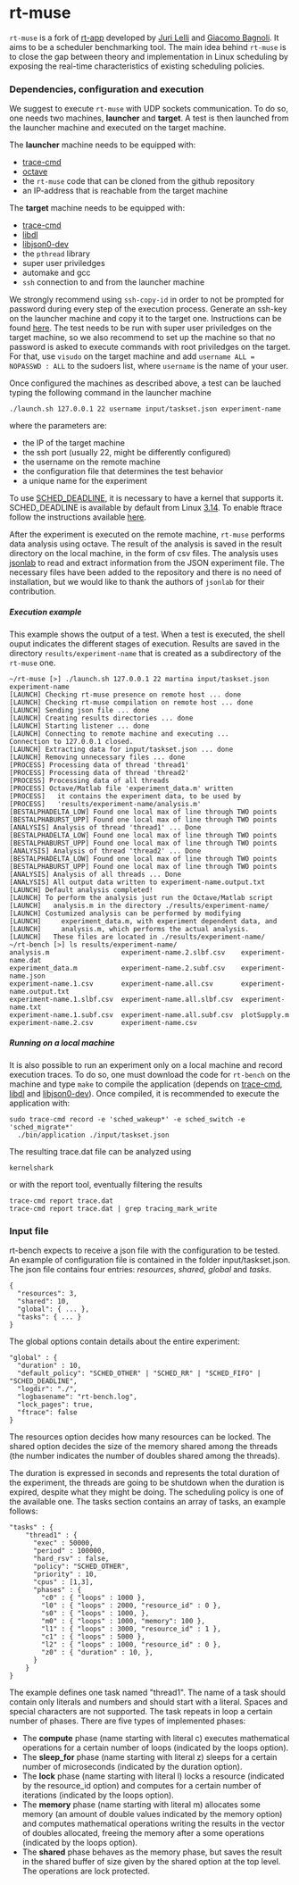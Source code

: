 rt-muse
========
 
`rt-muse` is a fork of [rt-app](https://github.com/gbagnoli/rt-app) developed by [Juri Lelli](https://github.com/jlelli) and [Giacomo Bagnoli](https://github.com/gbagnoli). It aims to be a scheduler benchmarking tool. The main idea behind `rt-muse` is to close the gap between theory and implementation in Linux scheduling by exposing the real-time characteristics of existing scheduling policies.

### Dependencies, configuration and execution

We suggest to execute `rt-muse` with UDP sockets communication. To do so, one needs two machines, **launcher** and **target**. A test is then launched from the launcher machine and executed on the target machine.

The **launcher** machine needs to be equipped with:
* [trace-cmd](http://lwn.net/Articles/410200/)
* [octave](https://www.gnu.org/software/octave/)
* the `rt-muse` code that can be cloned from the github repository
* an IP-address that is reachable from the target machine

The **target** machine needs to be equipped with:
* [trace-cmd](http://lwn.net/Articles/410200/)
* [libdl](https://github.com/gbagnoli/rt-app/tree/master/libdl)
* [libjson0-dev](https://packages.debian.org/search?keywords=libjson0-dev)
* the `pthread` library
* super user priviledges
* automake and gcc
* `ssh` connection to and from the launcher machine

We strongly recommend using `ssh-copy-id` in order to not be prompted for password during every step of the execution process. Generate an ssh-key on the launcher machine and copy it to the target one. Instructions can be found [here](http://www.thegeekstuff.com/2008/11/3-steps-to-perform-ssh-login-without-password-using-ssh-keygen-ssh-copy-id/). The test needs to be run with super user priviledges on the target machine, so we also recommend to set up the machine so that no password is asked to execute commands with root priviledges on the target. For that, use `visudo` on the target machine and add `username ALL = NOPASSWD : ALL` to the sudoers list, where `username` is the name of your user.

Once configured the machines as described above, a test can be lauched typing the following command in the launcher machine
```
./launch.sh 127.0.0.1 22 username input/taskset.json experiment-name
```
where the parameters are:
* the IP of the target machine
* the ssh port (usually 22, might be differently configured)
* the username on the remote machine
* the configuration file that determines the test behavior
* a unique name for the experiment

To use [SCHED_DEADLINE](http://en.wikipedia.org/wiki/SCHED_DEADLINE), it is necessary to have a kernel that supports it. SCHED_DEADLINE is available by default from Linux [3.14](http://kernelnewbies.org/Linux_3.14#head-651929cdcf19cc2e2cfc7feb16b78ef963d195fe). To enable ftrace follow the instructions available [here](http://lwn.net/Articles/425583/).

After the experiment is executed on the remote machine, `rt-muse` performs data analysis using octave. The result of the analysis is saved in the result directory on the local machine, in the form of csv files. The analysis uses [jsonlab](http://iso2mesh.sourceforge.net/cgi-bin/index.cgi?jsonlab) to read and extract information from the JSON experiment file. The necessary files have been added to the repository and there is no need of installation, but we would like to thank the authors of `jsonlab` for their contribution.

##### Execution example

This example shows the output of a test. When a test is executed, the shell ouput indicates the different stages of execution. Results are saved in the directory `results/experiment-name` that is created as a subdirectory of the `rt-muse` one.
```
~/rt-muse [>] ./launch.sh 127.0.0.1 22 martina input/taskset.json experiment-name
[LAUNCH] Checking rt-muse presence on remote host ... done
[LAUNCH] Checking rt-muse compilation on remote host ... done
[LAUNCH] Sending json file ... done
[LAUNCH] Creating results directories ... done
[LAUNCH] Starting listener ... done
[LAUNCH] Connecting to remote machine and executing ...
Connection to 127.0.0.1 closed.
[LAUNCH] Extracting data for input/taskset.json ... done
[LAUNCH] Removing unnecessary files ... done
[PROCESS] Processing data of thread 'thread1'
[PROCESS] Processing data of thread 'thread2'
[PROCESS] Processing data of all threads
[PROCESS] Octave/Matlab file 'experiment_data.m' written
[PROCESS]   it contains the experiment data, to be used by
[PROCESS]   'results/experiment-name/analysis.m'
[BESTALPHADELTA_LOW] Found one local max of line through TWO points
[BESTALPHABURST_UPP] Found one local max of line through TWO points
[ANALYSIS] Analysis of thread 'thread1' ... Done
[BESTALPHADELTA_LOW] Found one local max of line through TWO points
[BESTALPHABURST_UPP] Found one local max of line through TWO points
[ANALYSIS] Analysis of thread 'thread2' ... Done
[BESTALPHADELTA_LOW] Found one local max of line through TWO points
[BESTALPHABURST_UPP] Found one local max of line through TWO points
[ANALYSIS] Analysis of all threads ... Done
[ANALYSIS] All output data written to experiment-name.output.txt
[LAUNCH] Default analysis completed!
[LAUNCH] To perform the analysis just run the Octave/Matlab script
[LAUNCH]   analysis.m in the directory ./results/experiment-name/
[LAUNCH] Costumized analysis can be performed by modifying
[LAUNCH]     experiment_data.m, with experiment dependent data, and
[LAUNCH]     analysis.m, which performs the actual analysis.
[LAUNCH]   These files are located in ./results/experiment-name/
~/rt-bench [>] ls results/experiment-name/
analysis.m                  experiment-name.2.slbf.csv    experiment-name.dat
experiment_data.m           experiment-name.2.subf.csv    experiment-name.json
experiment-name.1.csv       experiment-name.all.csv       experiment-name.output.txt
experiment-name.1.slbf.csv  experiment-name.all.slbf.csv  experiment-name.txt
experiment-name.1.subf.csv  experiment-name.all.subf.csv  plotSupply.m
experiment-name.2.csv       experiment-name.csv
```

##### Running on a local machine

It is also possible to run an experiment only on a local machine and record execution traces. To do so, one must download the code for `rt-bench` on the machine and type `make` to compile the application (depends on [trace-cmd](http://lwn.net/Articles/410200/), [libdl](https://github.com/gbagnoli/rt-app/tree/master/libdl) and [libjson0-dev](https://packages.debian.org/search?keywords=libjson0-dev)). Once compiled, it is recommended to execute the application with:
```
sudo trace-cmd record -e 'sched_wakeup*' -e sched_switch -e 'sched_migrate*'
  ./bin/application ./input/taskset.json
```
The resulting trace.dat file can be analyzed using
```
kernelshark
```
or with the report tool, eventually filtering the results
```
trace-cmd report trace.dat
trace-cmd report trace.dat | grep tracing_mark_write
```

### Input file

rt-bench expects to receive a json file with the configuration to be tested. An example of configuration file is contained in the folder input/taskset.json. The json file contains four entries: _resources_, _shared_, _global_ and _tasks_.

``` 
{
  "resources": 3,
  "shared": 10,
  "global": { ... },
  "tasks": { ... }
}
``` 
The global options contain details about the entire experiment:
``` 
"global" : {
  "duration" : 10,
  "default_policy": "SCHED_OTHER" | "SCHED_RR" | "SCHED_FIFO" | "SCHED_DEADLINE",
  "logdir": "./",
  "logbasename": "rt-bench.log",
  "lock_pages": true,
  "ftrace": false
}
``` 
The resources option decides how many resources can be locked. The shared option decides the size of the memory shared among the threads (the number indicates the number of doubles shared among the threads).

The duration is expressed in seconds and represents the total duration of the experiment, the threads are going to be shutdown when the duration is expired, despite what they might be doing. The scheduling policy is one of the available one. 
The tasks section contains an array of tasks, an example follows:

``` 
"tasks" : {
    "thread1" : {
      "exec" : 50000,
      "period" : 100000,
      "hard_rsv" : false, 
      "policy": "SCHED_OTHER",
      "priority" : 10,
      "cpus" : [1,3],
      "phases" : {
        "c0" : { "loops" : 1000 },
        "l0" : { "loops" : 2000, "resource_id" : 0 },
        "s0" : { "loops" : 1000, },
        "m0" : { "loops" : 1000, "memory": 100 },
        "l1" : { "loops" : 3000, "resource_id" : 1 },
        "c1" : { "loops" : 5000 },
        "l2" : { "loops" : 1000, "resource_id" : 0 },
        "z0" : { "duration" : 10, },
      }
    }
}
``` 

The example defines one task named "thread1". The name of a task should contain only literals and numbers and should start with a literal. Spaces and special characters are not supported. The task repeats in loop a certain number of phases. There are five types of implemented phases:
* The **compute** phase (name starting with literal c) executes mathematical operations for a certain number of loops (indicated by the loops option).
* The **sleep_for** phase (name starting with literal z) sleeps for a certain number of microseconds (indicated by the duration option).
* The **lock** phase (name starting with literal l) locks a resource (indicated by the resource_id option) and computes for a certain number of iterations (indicated by the loops option).
* The **memory** phase (name starting with literal m) allocates some memory (an amount of double values indicated by the memory option) and computes mathematical operations writing the results in the vector of doubles allocated, freeing the memory after a some operations (indicated by the loops option).
* The **shared** phase behaves as the memory phase, but saves the result in the shared buffer of size given by the shared option at the top level. The operations are lock protected.
